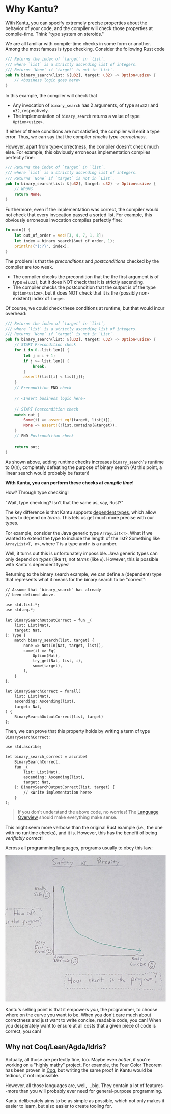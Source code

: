 # Why Kantu?

With Kantu, you can specify extremely precise properties
about the behavior of your code, and the compiler will
check those properties at compile-time.
Think "type system on steroids."

We are all familiar with compile-time checks in
some form or another.
Among the most famous is type checking.
Consider the following Rust code

```rust
/// Returns the index of `target` in `list`,
/// where `list` is a strictly ascending list of integers.
/// Returns `None` if `target` is not in `List`.
pub fn binary_search(list: &[u32], target: u32) -> Option<usize> {
    // <business logic goes here>
}
```

In this example, the compiler will check that

- Any invocation of
  `binary_search` has 2 arguments, of type `&[u32]` and `u32`, respectively.
- The implementation of `binary_search` returns a value of type `Option<usize>`.

If either of these conditions are not satisfied, the compiler will emit
a type error.
Thus, we can say that the compiler _checks type-correctness_.

However, apart from type-correctness, the compiler doesn't check
much else.
For example, this obviously erroneous implementation
compiles perfectly fine:

```rust
/// Returns the index of `target` in `list`,
/// where `list` is a strictly ascending list of integers.
/// Returns `None` if `target` is not in `List`.
pub fn binary_search(list: &[u32], target: u32) -> Option<usize> {
    // WRONG
    return None;
}
```

Furthermore, even if the implementation was correct, the compiler
would not check that every invocation passed a sorted list.
For example, this obviously erroneous invocation
compiles perfectly fine:

```rust
fn main() {
    let out_of_order = vec![3, 4, 7, 1, 3];
    let index = binary_search(&out_of_order, 1);
    println!("{:?}", index);
}
```

The problem is that the _preconditions_ and _postconditions_ checked
by the compiler are too weak.

- The compiler checks the precondition that the the first argument
  is of type `&[u32]`, but it does NOT check that it is strictly
  ascending.
- The compiler checks the postcondition that the output is of the type
  `Option<usize>`, but it does NOT check that it is the
  (possibly non-existent) index of `target`.

Of course, we could check these conditions at runtime, but that
would incur overhead:

```rust
/// Returns the index of `target` in `list`,
/// where `list` is a strictly ascending list of integers.
/// Returns `None` if `target` is not in `List`.
pub fn binary_search(list: &[u32], target: u32) -> Option<usize> {
    // START Precondition check
    for i in 0..list.len() {
        let j = i + 1;
        if j >= list.len() {
            break;
        }
        assert!(list[i] < list[j]);
    }
    // Precondition END check

    // <Insert business logic here>

    // START Postcondition check
    match out {
        Some(i) => assert_eq!(target, list[i]),
        None => assert!(!list.contains(&target)),
    }
    // END Postcondition check

    return out;
}
```

As shown above, adding runtime checks increases `binary_search`'s runtime
to O(n), completely defeating the purpose of binary search
(At this point, a linear search would probably be faster)!

**With Kantu, you can perform these checks at _compile time_!**

How? Through type checking!

"Wait, type checking? Isn't that the same as, say, Rust?"

The key difference is that Kantu supports [dependent types](https://en.wikipedia.org/wiki/Dependent_type), which allow types to depend on
_terms_.
This lets us get much more precise with our types.

For example, consider the Java generic type `ArrayList<T>`.
What if we wanted to extend the type to include the
length of the list?
Something like `ArrayList<T, n>`, where `T` is a type
and `n` is a number.

Well, it turns out this is unfortunately impossible.
Java generic types can only depend on
_types_ (like `T`), not _terms_ (like `n`).
However, this is possible with Kantu's dependent types!

Returning to the binary search example,
we can define a (dependent) type that represents
what it means for the binary search to be "correct":

```kantu
// Assume that `binary_search` has already
// been defined above.

use std.list.*;
use std.eq.*;

let BinarySearchOutputCorrect = fun _(
    list: List(Nat),
    target: Nat,
): Type {
    match binary_search(list, target) {
        none => Not(In(Nat, target, list)),
        some(i) => Eq(
            Option(Nat),
            try_get(Nat, list, i),
            some(target),
        ),
    }
};

let BinarySearchCorrect = forall(
    list: List(Nat),
    ascending: Ascending(list),
    target: Nat,
) {
    BinarySearchOutputCorrect(list, target)
};
```

Then, we can prove that this property holds by
writing a term of type `BinarySearchCorrect`:

```kantu
use std.ascribe;

let binary_search_correct = ascribe(
    BinarySearchCorrect,
    fun _(
        list: List(Nat),
        ascending: Ascending(list),
        target: Nat,
    ): BinarySearchOutputCorrect(list, target) {
        // <Write implementation here>
    }
);
```

> If you don't understand the above code, no worries!
> The [Language Overview](./docs/overview.md) should make
> everything make sense.

This might seem more verbose than the original Rust example
(i.e., the one with no runtime checks), and it is.
However, this has the benefit of being _verifiably correct_!

Across all programming languages, programs usually to obey this law:

![Code safety is inversely proportional to brevity](./assets/code_safety_vs_brevity.jpg "Code safety vs. brevity")

Kantu's selling point is that it empowers _you_, the programmer,
to choose where on the curve you want to be.
When you don't care much about correctness and just want to
write concise, readable code, you can!
When you desperately want to ensure at all costs that
a given piece of code is correct, you can!

## Why not Coq/Lean/Agda/Idris?

Actually, all those are perfectly fine, too.
Maybe even _better_, if you're working on a
"highly mathy" project.
For example, the Four Color Theorem has been
proven in [Coq](https://github.com/coq-community/fourcolor),
but writing the same proof in Kantu would be tedious,
if not impossible.

However, all those languages are, well, ...big.
They contain a lot of features--more than you will
probably ever need for general-purpose programming.

Kantu deliberately aims to be as simple as possible,
which not only makes it easier to learn, but also
easier to create tooling for.

